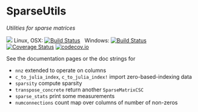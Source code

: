 # SparseUtils

*Utilities for sparse matrices*

[![](https://img.shields.io/badge/docs-latest-blue.svg)](https://jlapeyre.github.io/SparseUtils.jl/latest)
Linux, OSX: [![Build Status](https://travis-ci.org/jlapeyre/SparseUtils.jl.svg?branch=master)](https://travis-ci.org/jlapeyre/SparseUtils.jl)
&nbsp;
Windows: [![Build Status](https://ci.appveyor.com/api/projects/status/github/jlapeyre/SparseUtils.jl?branch=master&svg=true)](https://ci.appveyor.com/project/jlapeyre/sparseutils-jl)
&nbsp; &nbsp; &nbsp;
[![Coverage Status](https://coveralls.io/repos/jlapeyre/SparseUtils.jl/badge.svg?branch=master&service=github)](https://coveralls.io/github/jlapeyre/SparseUtils.jl?branch=master)
[![codecov.io](http://codecov.io/github/jlapeyre/SparseUtils.jl/coverage.svg?branch=master)](http://codecov.io/github/jlapeyre/SparseUtils.jl?branch=master)

See the documentation pages or the doc strings for 

* `nnz` extended to operate on columns
* `c_to_julia_index`, `c_to_julia_index!` import zero-based-indexing data
* `sparsity` compute sparsity
* `transpose_concrete` return another `SparseMatrixCSC`
* `sparse_stats` print some measurements
* `numconnections` count map over columns of number of non-zeros

